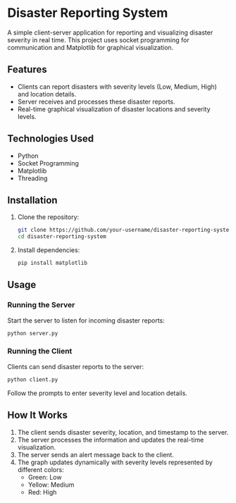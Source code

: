 # Disaster Reporting System

A simple client-server application for reporting and visualizing disaster severity in real time. This project uses socket programming for communication and Matplotlib for graphical visualization.

## Features
- Clients can report disasters with severity levels (Low, Medium, High) and location details.
- Server receives and processes these disaster reports.
- Real-time graphical visualization of disaster locations and severity levels.


## Technologies Used
- Python
- Socket Programming
- Matplotlib
- Threading

## Installation
1. Clone the repository:
   ```bash
   git clone https://github.com/your-username/disaster-reporting-system.git
   cd disaster-reporting-system
   ```
2. Install dependencies:
   ```bash
   pip install matplotlib
   ```

## Usage
### Running the Server
Start the server to listen for incoming disaster reports:
```bash
python server.py
```

### Running the Client
Clients can send disaster reports to the server:
```bash
python client.py
```
Follow the prompts to enter severity level and location details.

## How It Works
1. The client sends disaster severity, location, and timestamp to the server.
2. The server processes the information and updates the real-time visualization.
3. The server sends an alert message back to the client.
4. The graph updates dynamically with severity levels represented by different colors:
   - Green: Low
   - Yellow: Medium
   - Red: High


